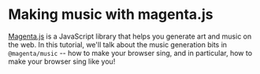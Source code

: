 Making music with magenta.js
=================

[Magenta.js](https://magenta.tensorflow.org/) is a JavaScript library that helps you generate art and 
music on the web. In this tutorial, we'll talk about the music generation bits in `@magenta/music` -- 
how to make your browser sing, and in particular, how to make your browser sing like you!